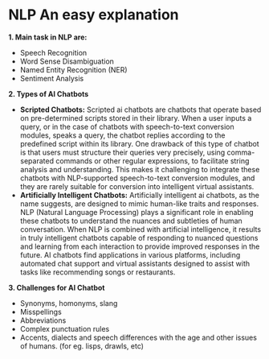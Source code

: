 # NLP An easy explanation
**1. Main task in NLP are:**
   - Speech Recognition
   - Word Sense Disambiguation
   - Named Entity Recognition (NER)
   - Sentiment Analysis

**2. Types of AI Chatbots**
   - **Scripted Chatbots:** Scripted ai chatbots are chatbots that operate based on pre-determined scripts stored in their library. When a user inputs a query, or in the case of chatbots with speech-to-text conversion modules, speaks a query, the chatbot replies according to the predefined script within its library. One drawback of this type of chatbot is that users must structure their queries very precisely, using comma-separated commands or other regular expressions, to facilitate string analysis and understanding. This makes it challenging to integrate these chatbots with NLP-supported speech-to-text conversion modules, and they are rarely suitable for conversion into intelligent virtual assistants.
   - **Artificially Intelligent Chatbots:** Artificially intelligent ai chatbots, as the name suggests, are designed to mimic human-like traits and responses. NLP (Natural Language Processing) plays a significant role in enabling these chatbots to understand the nuances and subtleties of human conversation. When NLP is combined with artificial intelligence, it results in truly intelligent chatbots capable of responding to nuanced questions and learning from each interaction to provide improved responses in the future. AI chatbots find applications in various platforms, including automated chat support and virtual assistants designed to assist with tasks like recommending songs or restaurants.

**3. Challenges for AI Chatbot**
   - Synonyms, homonyms, slang
   - Misspellings
   - Abbreviations
   - Complex punctuation rules
   - Accents, dialects and speech differences with the age and other issues of humans. (for eg. lisps, drawls, etc)


